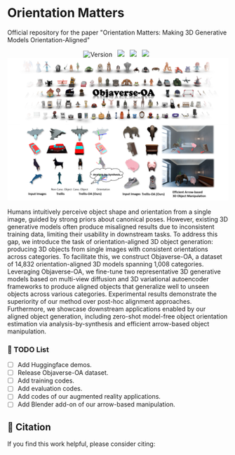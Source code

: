 # Orientation Matters
Official repository for the paper "Orientation Matters: Making 3D Generative Models Orientation-Aligned"

<div align="center">
 
![Version](https://img.shields.io/badge/version-1.0.0-blue) &nbsp;
 <a href=''><img src='https://img.shields.io/badge/Project-Page-Green'></a> &nbsp;
 <a href=''><img src='https://img.shields.io/badge/arXiv-2506.01943-b31b1b.svg'></a> &nbsp;
 <a href=''><img src='https://img.shields.io/badge/%F0%9F%A4%97%20Hugging%20Face-Model-blue'></a> &nbsp;
<img src='assets/teaser.png'></img>
</div>

Humans intuitively perceive object shape and orientation from a single image, guided by strong priors about canonical poses. However, existing 3D generative models often produce misaligned results due to inconsistent training data, limiting their usability in downstream tasks. To address this gap, we introduce the task of orientation-aligned 3D object generation: producing 3D objects from single images with consistent orientations across categories. To facilitate this, we construct Objaverse-OA, a dataset of 14,832 orientation-aligned 3D models spanning 1,008 categories. Leveraging Objaverse-OA, we fine-tune two representative 3D generative models based on multi-view diffusion and 3D variational autoencoder frameworks to produce aligned objects that generalize well to unseen objects across various categories. Experimental results demonstrate the superiority of our method over post-hoc alignment approaches. Furthermore, we showcase downstream applications enabled by our aligned object generation, including zero-shot model-free object orientation estimation via analysis-by-synthesis and efficient arrow-based object manipulation.

### 📝 TODO List
- [ ] Add Huggingface demos.
- [ ] Release Objaverse-OA dataset.
- [ ] Add training codes.
- [ ] Add evaluation codes.
- [ ] Add codes of our augmented reality applications.
- [ ] Add Blender add-on of our arrow-based manipulation.

## 🔗 Citation
If you find this work helpful, please consider citing:
```BibTeXw

```

